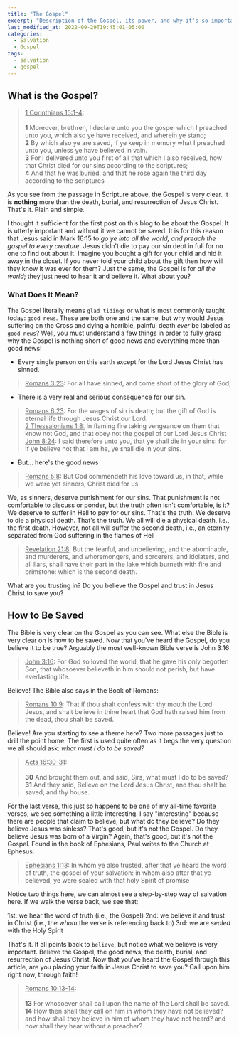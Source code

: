 ```yaml
---
title: "The Gospel"
excerpt: "Description of the Gospel, its power, and why it's so important to the Christian"
last_modified_at: 2022-09-29T19:45:01-05:00
categories:
  - Salvation
  - Gospel
tags: 
  - salvation
  - gospel
---
```


## What is the Gospel?
> <u>1 Corinthians 15:1-4</u>:<br><br>
> **1** Moreover, brethren, I declare unto you the gospel which I preached unto you, which also ye have received, and wherein ye stand; <br>
> **2** By which also ye are saved, if ye keep in memory what I preached unto you, unless ye have believed in vain. <br>
> **3** For I delivered unto you first of all that which I also received, how that Christ died for our sins according to the scriptures; <br>
> **4** And that he was buried, and that he rose again the third day according to the scriptures

As you see from the passage in Scripture above, the Gospel is very clear. It is **nothing** more than the death, burial, and resurrection of Jesus Christ. That's it. Plain and simple.

I thought it sufficient for the first post on this blog to be about the Gospel. It is utterly important and without it we cannot be saved. It is for this reason that Jesus said in Mark 16:15 to *go ye into all the world, and preach the gospel to every creature*. Jesus didn't die to pay our sin debt in full for no one to find out about it. Imagine you bought a gift for your child and hid it away in the closet. If you never told your child about the gift then how will they know it was ever for them? Just the same, the Gospel is for *all the world*; they just need to hear it and believe it. What about you? 

### What Does It Mean?
The Gospel literally means `glad tidings` or what is most commonly taught today: `good news`. These are both one and the same, but why would Jesus suffering on the Cross and dying a horrible, painful death *ever* be labeled as `good news`? Well, you must understand a few things in order to fully grasp why the Gospel is nothing short of good news and everything more than good news!

* Every single person on this earth except for the Lord Jesus Christ has sinned.

> <u>Romans 3:23</u>: For all have sinned, and come short of the glory of God;

* There is a very real and serious consequence for our sin.

> <u>Romans 6:23</u>: For the wages of sin is death; but the gift of God is eternal life through Jesus Christ our Lord.<br>
> <u>2 Thessalonians 1:8:</u> In flaming fire taking vengeance on them that know not God, and that obey not the gospel of our Lord Jesus Christ<br>
> <u>John 8:24</u>: I said therefore unto you, that ye shall die in your sins: for if ye believe not that I am he, ye shall die in your sins.

* But... here's the good news

> <u>Romans 5:8</u>: But God commendeth his love toward us, in that, while we were yet sinners, Christ died for us.

We, as sinners, deserve punishment for our sins. That punishment is not comfortable to discuss or ponder, but the truth often isn't comfortable, is it? We deserve to suffer in Hell to pay for our sins. That's the truth. We deserve to die a physical death. That's the truth. We all will die a physical death, i.e., the first death. However, not all will suffer the second death, i.e., an eternity separated from God suffering in the flames of Hell

> <u>Revelation 21:8</u>: But the fearful, and unbelieving, and the abominable, and murderers, and whoremongers, and sorcerers, and idolaters, and all liars, shall have their part in the lake which burneth with fire and brimstone: which is the second death.

What are you trusting in? Do you believe the Gospel and trust in Jesus Christ to save you? 


## How to Be Saved
The Bible is very clear on the Gospel as you can see. What else the Bible is very clear on is how to be saved. Now that you've heard the Gospel, do you believe it to be true? Arguably the most well-known Bible verse is John 3:16:

> <u>John 3:16</u>: For God so loved the world, that he gave his only begotten Son, that whosoever believeth in him should not perish, but have everlasting life.

Believe! The Bible also says in the Book of Romans:

> <u>Romans 10:9</u>: That if thou shalt confess with thy mouth the Lord Jesus, and shalt believe in thine heart that God hath raised him from the dead, thou shalt be saved.

Believe! Are you starting to see a theme here? Two more passages just to drill the point home. The first is used quite often as it begs the very question we all should ask:  *what must I do to be saved?*

> <u>Acts 16:30-31</u>: <br><br>
> **30** And brought them out, and said, Sirs, what must I do to be saved?<br>
> **31** And they said, Believe on the Lord Jesus Christ, and thou shalt be saved, and thy house.

For the last verse, this just so happens to be one of my all-time favorite verses, we see something a little interesting. I say "interesting" because there are people that claim to believe, but what do they believe? Do they believe Jesus was sinless? That's good, but it's not the Gospel. Do they believe Jesus was born of a Virgin? Again, that's good, but it's not the Gospel. Found in the book of Ephesians, Paul writes to the Church at Ephesus:

> <u>Ephesians 1:13</u>: In whom ye also trusted, after that ye heard the word of truth, the gospel of your salvation: in whom also after that ye believed, ye were sealed with that holy Spirit of promise

Notice two things here, we can almost see a step-by-step way of salvation here. If we walk the verse back, we see that:

1st: we hear the word of truth (i.e., the Gospel)
2nd: we believe it and trust in Christ (i.e., the *whom* the verse is referencing back to)
3rd: we are *sealed* with the Holy Spirit

That's it. It all points back to `believe`, but notice what we believe is very important. Believe the Gospel, the good news; the death, burial, and resurrection of Jesus Christ. Now that you've heard the Gospel through this article, are you placing your faith in Jesus Christ to save you? Call upon him right now, through faith!

> <u>Romans 10:13-14</u>:<br><br> 
> **13** For whosoever shall call upon the name of the Lord shall be saved.<br>
> **14** How then shall they call on him in whom they have not believed? and how shall they believe in him of whom they have not heard? and how shall they hear without a preacher?
